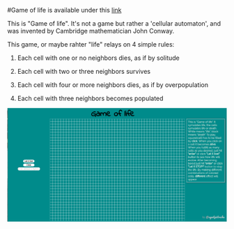 #Game of life is available under this [link](https://agentpietrucha.github.io/game-of-life/)

This is "Game of life". It's not a game but rather a 'cellular automaton', and was invented by 
Cambridge mathematician John Conway.

This game, or maybe rahter "life" relays on 4 simple rules:

1. Each cell with one or no neighbors dies, as if by solitude

2. Each cell with two or three neighbors survives

3. Each cell with four or more neighbors dies, as if by overpopulation

4. Each cell with three neighbors becomes populated

![Alt text](https://github.com/agentpietrucha/game-of-life/blob/master/screenshot/gameOfLifeScreenShot.png?raw=true)
